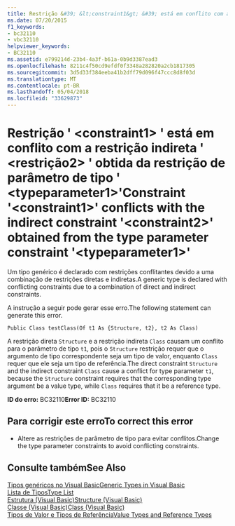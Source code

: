 ```yaml
---
title: Restrição &#39; &lt;constraint1&gt; &#39; está em conflito com a restrição indireta &#39; &lt;restrição2&gt; &#39; obtida da restrição de parâmetro de tipo &#39; &lt;typeparameter1&gt;&#39;
ms.date: 07/20/2015
f1_keywords:
- bc32110
- vbc32110
helpviewer_keywords:
- BC32110
ms.assetid: e799214d-23b4-4a3f-b61a-0b9d3387ead3
ms.openlocfilehash: 8211c4f50cd9efdf0f3348a282820a2cb1817305
ms.sourcegitcommit: 3d5d33f384eeba41b2dff79d096f47ccc8d8f03d
ms.translationtype: MT
ms.contentlocale: pt-BR
ms.lasthandoff: 05/04/2018
ms.locfileid: "33629873"
---
```

# <a name="constraint-39ltconstraint1gt39-conflicts-with-the-indirect-constraint-39ltconstraint2gt39-obtained-from-the-type-parameter-constraint-39lttypeparameter1gt39"></a><span data-ttu-id="54b27-102">Restrição &#39; &lt;constraint1&gt; &#39; está em conflito com a restrição indireta &#39; &lt;restrição2&gt; &#39; obtida da restrição de parâmetro de tipo &#39; &lt;typeparameter1&gt;&#39;</span><span class="sxs-lookup"><span data-stu-id="54b27-102">Constraint &#39;&lt;constraint1&gt;&#39; conflicts with the indirect constraint &#39;&lt;constraint2&gt;&#39; obtained from the type parameter constraint &#39;&lt;typeparameter1&gt;&#39;</span></span>
<span data-ttu-id="54b27-103">Um tipo genérico é declarado com restrições conflitantes devido a uma combinação de restrições diretas e indiretas.</span><span class="sxs-lookup"><span data-stu-id="54b27-103">A generic type is declared with conflicting constraints due to a combination of direct and indirect constraints.</span></span>  
  
 <span data-ttu-id="54b27-104">A instrução a seguir pode gerar esse erro.</span><span class="sxs-lookup"><span data-stu-id="54b27-104">The following statement can generate this error.</span></span>  
  
 `Public Class testClass(Of t1 As {Structure, t2}, t2 As Class)`  
  
 <span data-ttu-id="54b27-105">A restrição direta `Structure` e a restrição indireta `Class` causam um conflito para o parâmetro de tipo `t1`, pois o `Structure` restrição requer que o argumento de tipo correspondente seja um tipo de valor, enquanto `Class` requer que ele seja um tipo de referência.</span><span class="sxs-lookup"><span data-stu-id="54b27-105">The direct constraint `Structure` and the indirect constraint `Class` cause a conflict for type parameter `t1`, because the `Structure` constraint requires that the corresponding type argument be a value type, while `Class` requires that it be a reference type.</span></span>  
  
 <span data-ttu-id="54b27-106">**ID do erro:** BC32110</span><span class="sxs-lookup"><span data-stu-id="54b27-106">**Error ID:** BC32110</span></span>  
  
## <a name="to-correct-this-error"></a><span data-ttu-id="54b27-107">Para corrigir este erro</span><span class="sxs-lookup"><span data-stu-id="54b27-107">To correct this error</span></span>  
  
-   <span data-ttu-id="54b27-108">Altere as restrições de parâmetro de tipo para evitar conflitos.</span><span class="sxs-lookup"><span data-stu-id="54b27-108">Change the type parameter constraints to avoid conflicting constraints.</span></span>  
  
## <a name="see-also"></a><span data-ttu-id="54b27-109">Consulte também</span><span class="sxs-lookup"><span data-stu-id="54b27-109">See Also</span></span>  
 [<span data-ttu-id="54b27-110">Tipos genéricos no Visual Basic</span><span class="sxs-lookup"><span data-stu-id="54b27-110">Generic Types in Visual Basic</span></span>](../../visual-basic/programming-guide/language-features/data-types/generic-types.md)  
 [<span data-ttu-id="54b27-111">Lista de Tipos</span><span class="sxs-lookup"><span data-stu-id="54b27-111">Type List</span></span>](../../visual-basic/language-reference/statements/type-list.md)  
 [<span data-ttu-id="54b27-112">Estrutura (Visual Basic)</span><span class="sxs-lookup"><span data-stu-id="54b27-112">Structure (Visual Basic)</span></span>](http://msdn.microsoft.com/library/263ce115-ac36-4c05-8cb7-0e0eead5c6d0)  
 [<span data-ttu-id="54b27-113">Classe (Visual Basic)</span><span class="sxs-lookup"><span data-stu-id="54b27-113">Class (Visual Basic)</span></span>](http://msdn.microsoft.com/library/0777c6e6-46bc-451b-ad70-57b49d4ef4f7)  
 [<span data-ttu-id="54b27-114">Tipos de Valor e Tipos de Referência</span><span class="sxs-lookup"><span data-stu-id="54b27-114">Value Types and Reference Types</span></span>](../../visual-basic/programming-guide/language-features/data-types/value-types-and-reference-types.md)
